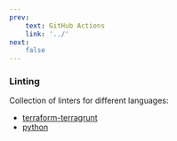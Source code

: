 ```yaml
---
prev:
    text: GitHub Actions
    link: '../'
next:
    false
---
```

### Linting

Collection of linters for different languages:

+ [terraform-terragrunt](./terraform-terragrunt/)
+ [python](./python/)